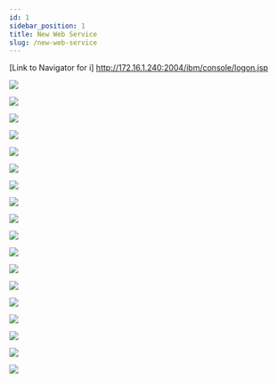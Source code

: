 ```yaml
---
id: 1
sidebar_position: 1
title: New Web Service
slug: /new-web-service
---
```


[Link to Navigator for i] http://172.16.1.240:2004/ibm/console/logon.jsp <br/>

![](./img/new-web-service/1.png)

![](./img/new-web-service/2.png)

![](./img/new-web-service/3.png)

![](./img/new-web-service/4.png)

![](./img/new-web-service/5.png)

![](./img/new-web-service/6.png)

![](./img/new-web-service/7.png)

![](./img/new-web-service/8.png)

![](./img/new-web-service/9.png)

![](./img/new-web-service/10.png)

![](./img/new-web-service/11.png)

![](./img/new-web-service/12.png)

![](./img/new-web-service/13.png)

![](./img/new-web-service/14.png)

![](./img/new-web-service/15.png)

![](./img/new-web-service/16.png)

![](./img/new-web-service/17.png)

![](./img/new-web-service/18.png)

